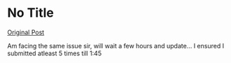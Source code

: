 # No Title

[Original Post](https://discourse.onlinedegree.iitm.ac.in/t/168832/110)

<p>Am facing the same issue sir, will wait a few hours and update… I ensured I submitted atleast 5 times till 1:45</p>